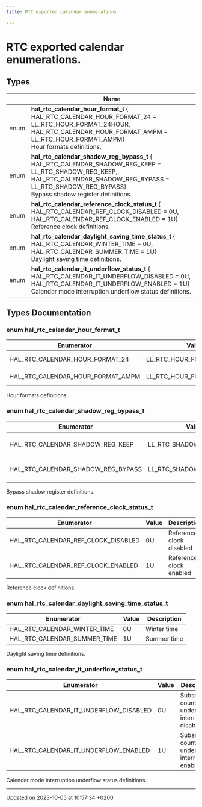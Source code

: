 ```yaml
---
title: RTC exported calendar enumerations.

---
```


# RTC exported calendar enumerations.


## Types

|                | Name           |
| -------------- | -------------- |
| enum| **hal_rtc_calendar_hour_format_t** { HAL_RTC_CALENDAR_HOUR_FORMAT_24 = LL_RTC_HOUR_FORMAT_24HOUR, HAL_RTC_CALENDAR_HOUR_FORMAT_AMPM = LL_RTC_HOUR_FORMAT_AMPM}<br/>Hour formats definitions.  |
| enum| **hal_rtc_calendar_shadow_reg_bypass_t** { HAL_RTC_CALENDAR_SHADOW_REG_KEEP = LL_RTC_SHADOW_REG_KEEP, HAL_RTC_CALENDAR_SHADOW_REG_BYPASS = LL_RTC_SHADOW_REG_BYPASS}<br/>Bypass shadow register definitions.  |
| enum| **hal_rtc_calendar_reference_clock_status_t** { HAL_RTC_CALENDAR_REF_CLOCK_DISABLED = 0U, HAL_RTC_CALENDAR_REF_CLOCK_ENABLED = 1U}<br/>Reference clock definitions.  |
| enum| **hal_rtc_calendar_daylight_saving_time_status_t** { HAL_RTC_CALENDAR_WINTER_TIME = 0U, HAL_RTC_CALENDAR_SUMMER_TIME = 1U}<br/>Daylight saving time definitions.  |
| enum| **hal_rtc_calendar_it_underflow_status_t** { HAL_RTC_CALENDAR_IT_UNDERFLOW_DISABLED = 0U, HAL_RTC_CALENDAR_IT_UNDERFLOW_ENABLED = 1U}<br/>Calendar mode interruption underflow status definitions.  |

## Types Documentation

### enum hal_rtc_calendar_hour_format_t

| Enumerator | Value | Description |
| ---------- | ----- | ----------- |
| HAL_RTC_CALENDAR_HOUR_FORMAT_24 | LL_RTC_HOUR_FORMAT_24HOUR|  24 hours format  |
| HAL_RTC_CALENDAR_HOUR_FORMAT_AMPM | LL_RTC_HOUR_FORMAT_AMPM|  12 hours format  |



Hour formats definitions.

### enum hal_rtc_calendar_shadow_reg_bypass_t

| Enumerator | Value | Description |
| ---------- | ----- | ----------- |
| HAL_RTC_CALENDAR_SHADOW_REG_KEEP | LL_RTC_SHADOW_REG_KEEP|  Keep shadow registers  |
| HAL_RTC_CALENDAR_SHADOW_REG_BYPASS | LL_RTC_SHADOW_REG_BYPASS|  Bypass shadown registers  |



Bypass shadow register definitions.

### enum hal_rtc_calendar_reference_clock_status_t

| Enumerator | Value | Description |
| ---------- | ----- | ----------- |
| HAL_RTC_CALENDAR_REF_CLOCK_DISABLED | 0U|  Reference clock disabled  |
| HAL_RTC_CALENDAR_REF_CLOCK_ENABLED | 1U|  Reference clock enabled  |



Reference clock definitions.

### enum hal_rtc_calendar_daylight_saving_time_status_t

| Enumerator | Value | Description |
| ---------- | ----- | ----------- |
| HAL_RTC_CALENDAR_WINTER_TIME | 0U|  Winter time  |
| HAL_RTC_CALENDAR_SUMMER_TIME | 1U|  Summer time  |



Daylight saving time definitions.

### enum hal_rtc_calendar_it_underflow_status_t

| Enumerator | Value | Description |
| ---------- | ----- | ----------- |
| HAL_RTC_CALENDAR_IT_UNDERFLOW_DISABLED | 0U|  Subseconds counter underflow interruption disabled  |
| HAL_RTC_CALENDAR_IT_UNDERFLOW_ENABLED | 1U|  Subseconds counter underflow interruption enabled  |



Calendar mode interruption underflow status definitions.






-------------------------------

Updated on 2023-10-05 at 10:57:34 +0200